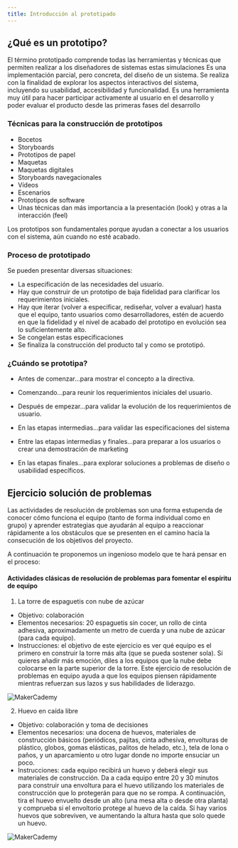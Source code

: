 ```yaml
---
title: Introducción al prototipado
---
```


## ¿Qué es un prototipo?

El término prototipado comprende todas las herramientas y técnicas que permiten realizar a los diseñadores de sistemas estas simulaciones
Es una implementación parcial, pero concreta, del diseño de un sistema.
Se realiza con la finalidad de explorar los aspectos interactivos del sistema, incluyendo su usabilidad, accesibilidad y funcionalidad.
Es una herramienta muy útil para hacer participar activamente al usuario en el desarrollo y poder evaluar el producto desde las primeras fases del desarrollo

### Técnicas para la construcción de prototipos

* Bocetos 
* Storyboards 
* Prototipos de papel
* Maquetas
* Maquetas digitales
* Storyboards navegacionales
* Vídeos
* Escenarios
* Prototipos de software
* Unas técnicas dan más importancia a la presentación (look) y otras a la interacción (feel)

Los prototipos son fundamentales porque ayudan a conectar a los usuarios con el sistema, aún cuando no esté acabado.

### Proceso de prototipado

Se pueden presentar diversas situaciones:
* La especificación de las necesidades del usuario.
* Hay que construir de un prototipo de baja fidelidad para clarificar los requerimientos iniciales.
* Hay que iterar (volver a especificar, rediseñar, volver a evaluar) hasta que el equipo, tanto usuarios como desarrolladores, estén de acuerdo en que la fidelidad y el nivel de acabado del prototipo en evolución sea lo suficientemente alto.
* Se congelan estas especificaciones
* Se finaliza la construcción del producto tal y como se prototipó.

### ¿Cuándo se prototipa?

* Antes de comenzar...para mostrar el concepto a la directiva.

* Comenzando...para reunir los requerimientos iniciales del usuario.

* Después de empezar...para validar la evolución de los requerimientos de usuario.

* En las etapas intermedias...para validar las especificaciones del sistema

* Entre las etapas intermedias y finales...para preparar a los usuarios o crear una demostración de marketing

* En las etapas finales...para explorar soluciones a problemas de diseño o usabilidad específicos.

## Ejercicio solución de problemas

Las actividades de resolución de problemas son una forma estupenda de conocer cómo funciona el equipo (tanto de forma individual como en grupo) y aprender estrategias que ayudarán al equipo a reaccionar rápidamente a los obstáculos que se presenten en el camino hacia la consecución de los objetivos del proyecto. 

A continuación te proponemos un ingenioso modelo que te hará pensar en el proceso:

#### Actividades clásicas de resolución de problemas para fomentar el espíritu de equipo
 
1. La torre de espaguetis con nube de azúcar 
* Objetivo: colaboración
* Elementos necesarios: 20 espaguetis sin cocer, un rollo de cinta adhesiva, aproximadamente un metro de cuerda y una nube de azúcar (para cada equipo). 
* Instrucciones: el objetivo de este ejercicio es ver qué equipo es el primero en construir la torre más alta (que se pueda sostener sola). Si quieres añadir más emoción, diles a los equipos que la nube debe colocarse en la parte superior de la torre. Este ejercicio de resolución de problemas en equipo ayuda a que los equipos piensen rápidamente mientras refuerzan sus lazos y sus habilidades de liderazgo.  

![MakerCademy]({{site.baseurl}}/img/torres.jpg)
 
2. Huevo en caída libre 
* Objetivo: colaboración y toma de decisiones
* Elementos necesarios: una docena de huevos, materiales de construcción básicos (periódicos, pajitas, cinta adhesiva, envolturas de plástico, globos, gomas elásticas, palitos de helado, etc.), tela de lona o paños, y un aparcamiento u otro lugar donde no importe ensuciar un poco.
* Instrucciones: cada equipo recibirá un huevo y deberá elegir sus materiales de construcción. Da a cada equipo entre 20 y 30 minutos para construir una envoltura para el huevo utilizando los materiales de construcción que lo protegerán para que no se rompa. A continuación, tira el huevo envuelto desde un alto (una mesa alta o desde otra planta) y comprueba si el envoltorio protege al huevo de la caída. Si hay varios huevos que sobreviven, ve aumentando la altura hasta que solo quede un huevo.  

![MakerCademy]({{site.baseurl}}/img/huevo.jpg)
